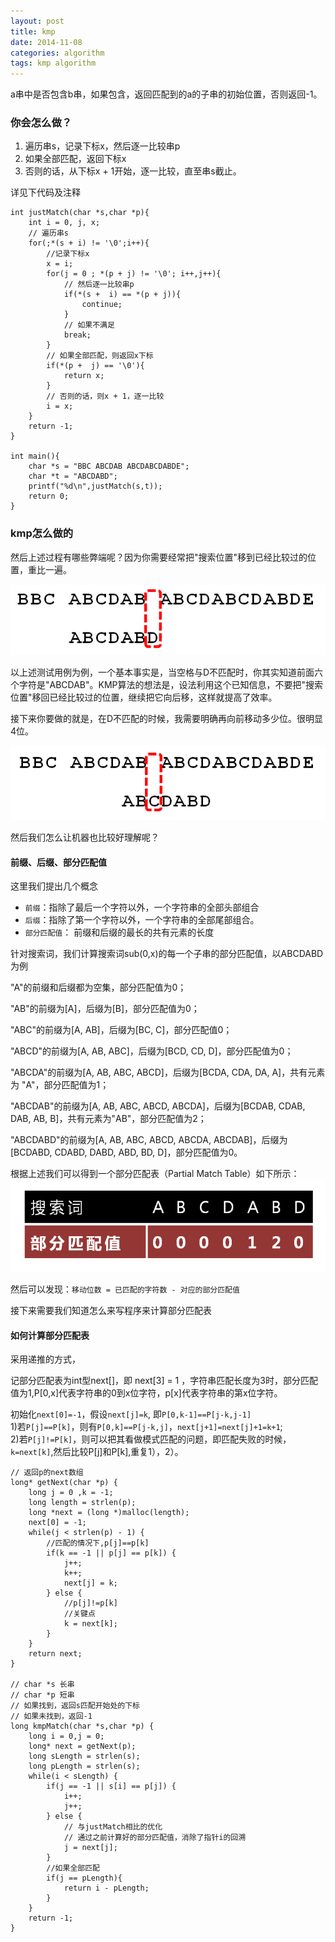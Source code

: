 ```yaml
---
layout: post
title: kmp
date: 2014-11-08
categories: algorithm
tags: kmp algorithm
---
```


a串中是否包含b串，如果包含，返回匹配到的a的子串的初始位置，否则返回-1。

### 你会怎么做？

1.	遍历串s，记录下标x，然后逐一比较串p
2.	如果全部匹配，返回下标x
3.	否则的话，从下标x + 1开始，逐一比较，直至串s截止。

详见下代码及注释

	int justMatch(char *s,char *p){
	    int i = 0, j, x;
	    // 遍历串s
	    for(;*(s + i) != '\0';i++){
	        //记录下标x
	        x = i;
	        for(j = 0 ; *(p + j) != '\0'; i++,j++){
	            // 然后逐一比较串p
	            if(*(s +  i) == *(p + j)){
	                continue;
	            }
	            // 如果不满足
	            break;
	        }
	        // 如果全部匹配，则返回x下标
	        if(*(p +  j) == '\0'){
	            return x;
	        }
	        // 否则的话，则x + 1，逐一比较
	        i = x;
	    }
	    return -1;
	}

	int main(){
	    char *s = "BBC ABCDAB ABCDABCDABDE";
	    char *t = "ABCDABD";
	    printf("%d\n",justMatch(s,t));
	    return 0;
	}

### kmp怎么做的

然后上述过程有哪些弊端呢？因为你需要经常把"搜索位置"移到已经比较过的位置，重比一遍。

![kmp](/images/algorithm/kmp.png)

以上述测试用例为例，一个基本事实是，当空格与D不匹配时，你其实知道前面六个字符是"ABCDAB"。KMP算法的想法是，设法利用这个已知信息，不要把"搜索位置"移回已经比较过的位置，继续把它向后移，这样就提高了效率。

接下来你要做的就是，在D不匹配的时候，我需要明确再向前移动多少位。很明显4位。

![move](/images/algorithm/move.png)

然后我们怎么让机器也比较好理解呢？

#### 前缀、后缀、部分匹配值

这里我们提出几个概念

*	`前缀`：指除了最后一个字符以外，一个字符串的全部头部组合
*	`后缀`：指除了第一个字符以外，一个字符串的全部尾部组合。
*	`部分匹配值`： 前缀和后缀的最长的共有元素的长度

针对搜索词，我们计算搜索词sub(0,x)的每一个子串的部分匹配值，以ABCDABD为例

"A"的前缀和后缀都为空集，部分匹配值为0；

"AB"的前缀为[A]，后缀为[B]，部分匹配值为0；

"ABC"的前缀为[A, AB]，后缀为[BC, C]，部分匹配值0；

"ABCD"的前缀为[A, AB, ABC]，后缀为[BCD, CD, D]，部分匹配值为0；

"ABCDA"的前缀为[A, AB, ABC, ABCD]，后缀为[BCDA, CDA, DA, A]，共有元素为
"A"，部分匹配值为1；

"ABCDAB"的前缀为[A, AB, ABC, ABCD, ABCDA]，后缀为[BCDAB, CDAB, DAB, AB, B]，共有元素为"AB"，部分匹配值为2；

"ABCDABD"的前缀为[A, AB, ABC, ABCD, ABCDA, ABCDAB]，后缀为[BCDABD, CDABD, DABD, ABD, BD, D]，部分匹配值为0。

根据上述我们可以得到一个部分匹配表（Partial Match Table）如下所示：
![partial_match_table](/images/algorithm/partial_match_table.png)

然后可以发现：`移动位数 = 已匹配的字符数 - 对应的部分匹配值`

接下来需要我们知道怎么来写程序来计算部分匹配表

#### 如何计算部分匹配表

采用递推的方式，

记部分匹配表为int型next[]，即 next[3] = 1 ，字符串匹配长度为3时，部分匹配值为1,P[0,x]代表字符串的0到x位字符，p[x]代表字符串的第x位字符。

初始化`next[0]=-1`，假设`next[j]=k`, 即`P[0,k-1]==P[j-k,j-1]`  
1)若`P[j]==P[k]`，则有`P[0,k]==P[j-k,j]`，`next[j+1]=next[j]+1=k+1`;  
2)若`P[j]!=P[k]`，则可以把其看做模式匹配的问题，即匹配失败的时候，`k=next[k]`,然后比较P[j]和P[k],重复1），2）。

	// 返回p的next数组
	long* getNext(char *p) {
	    long j = 0 ,k = -1;
	    long length = strlen(p);
	    long *next = (long *)malloc(length);
	    next[0] = -1;
	    while(j < strlen(p) - 1) {
	        //匹配的情况下,p[j]==p[k]
	        if(k == -1 || p[j] == p[k]) {
	            j++;
	            k++;
	            next[j] = k;
	        } else {
	            //p[j]!=p[k]
	            //关键点
	            k = next[k];
	        }
	    }
	    return next;
	}

	// char *s 长串
	// char *p 短串
	// 如果找到，返回s匹配开始处的下标
	// 如果未找到，返回-1
	long kmpMatch(char *s,char *p) {
	    long i = 0,j = 0;
	    long* next = getNext(p);
	    long sLength = strlen(s);
	    long pLength = strlen(s);
	    while(i < sLength) {
	        if(j == -1 || s[i] == p[j]) {
	            i++;
	            j++;
	        } else {
	            // 与justMatch相比的优化
	            // 通过之前计算好的部分匹配值，消除了指针i的回溯
	            j = next[j];
	        }
	        //如果全部匹配
	        if(j == pLength){
	            return i - pLength;
	        }
	    }
	    return -1;
	}
